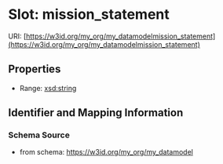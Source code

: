 # Slot: mission_statement

URI: [https://w3id.org/my_org/my_datamodelmission_statement](https://w3id.org/my_org/my_datamodelmission_statement)



<!-- no inheritance hierarchy -->


## Properties

 * Range: [xsd:string](http://www.w3.org/2001/XMLSchema#string)



## Identifier and Mapping Information







### Schema Source


* from schema: https://w3id.org/my_org/my_datamodel



